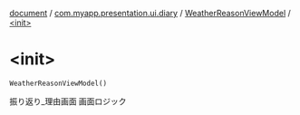 [document](../../index.md) / [com.myapp.presentation.ui.diary](../index.md) / [WeatherReasonViewModel](index.md) / [&lt;init&gt;](./-init-.md)

# &lt;init&gt;

`WeatherReasonViewModel()`

振り返り_理由画面 画面ロジック

